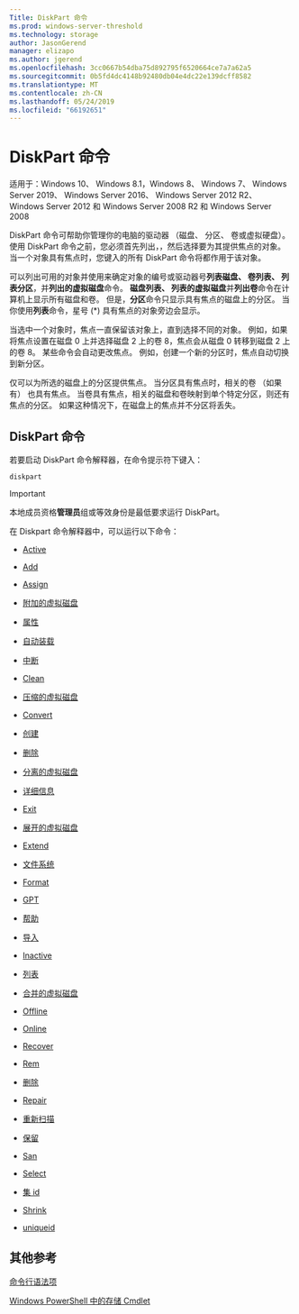 ```yaml
---
Title: DiskPart 命令
ms.prod: windows-server-threshold
ms.technology: storage
author: JasonGerend
manager: elizapo
ms.author: jgerend
ms.openlocfilehash: 3cc0667b54dba75d892795f6520664ce7a7a62a5
ms.sourcegitcommit: 0b5fd4dc4148b92480db04e4dc22e139dcff8582
ms.translationtype: MT
ms.contentlocale: zh-CN
ms.lasthandoff: 05/24/2019
ms.locfileid: "66192651"
---
```

# <a name="diskpart-commands"></a>DiskPart 命令

适用于：Windows 10、 Windows 8.1，Windows 8、 Windows 7、 Windows Server 2019、 Windows Server 2016、 Windows Server 2012 R2、 Windows Server 2012 和 Windows Server 2008 R2 和 Windows Server 2008

DiskPart 命令可帮助你管理你的电脑的驱动器 （磁盘、 分区、 卷或虚拟硬盘）。 使用 DiskPart 命令之前，您必须首先列出，，然后选择要为其提供焦点的对象。 当一个对象具有焦点时，您键入的所有 DiskPart 命令将都作用于该对象。

可以列出可用的对象并使用来确定对象的编号或驱动器号**列表磁盘、 卷列表、 列表分区**，并**列出的虚拟磁盘**命令。 **磁盘列表、 列表的虚拟磁盘**并**列出卷**命令在计算机上显示所有磁盘和卷。 但是，**分区**命令只显示具有焦点的磁盘上的分区。 当你使用**列表**命令，星号 (\*) 具有焦点的对象旁边会显示。

当选中一个对象时，焦点一直保留该对象上，直到选择不同的对象。 例如，如果将焦点设置在磁盘 0 上并选择磁盘 2 上的卷 8，焦点会从磁盘 0 转移到磁盘 2 上的卷 8。 某些命令会自动更改焦点。 例如，创建一个新的分区时，焦点自动切换到新分区。

仅可以为所选的磁盘上的分区提供焦点。 当分区具有焦点时，相关的卷 （如果有） 也具有焦点。 当卷具有焦点，相关的磁盘和卷映射到单个特定分区，则还有焦点的分区。 如果这种情况下，在磁盘上的焦点并不分区将丢失。

## <a name="diskpart-commands"></a>DiskPart 命令

若要启动 DiskPart 命令解释器，在命令提示符下键入：

`diskpart`

> [!IMPORTANT]
> 本地成员资格**管理员**组或等效身份是最低要求运行 DiskPart。 

在 Diskpart 命令解释器中，可以运行以下命令：

  - [Active](active.md)  
      
  - [Add](add.md)  
      
  - [Assign](assign.md)  
      
  - [附加的虚拟磁盘](attach-vdisk.md)  
      
  - [属性](attributes.md)  
      
  - [自动装载](automount.md)  
      
  - [中断](break.md)  
      
  - [Clean](clean.md)  
      
  - [压缩的虚拟磁盘](compact-vdisk.md)  
      
  - [Convert](convert.md)  
      
  - [创建](create.md)  
      
  - [删除](delete.md)  
      
  - [分离的虚拟磁盘](detach-vdisk.md)  
      
  - [详细信息](detail.md)  
      
  - [Exit](exit.md)  
      
  - [展开的虚拟磁盘](expand-vdisk.md)  
      
  - [Extend](extend.md)  
      
  - [文件系统](filesystems.md)  
      
  - [Format](format.md)  
      
  - [GPT](gpt.md)  
      
  - [帮助](help.md)  
      
  - [导入](import.md)  
      
  - [Inactive](inactive.md)  
      
  - [列表](list.md)  
      
  - [合并的虚拟磁盘](merge-vdisk.md)  
      
  - [Offline](offline.md)  
      
  - [Online](online.md)  
      
  - [Recover](recover.md)  
      
  - [Rem](rem.md)  
      
  - [删除](remove.md)  
      
  - [Repair](repair.md)  
      
  - [重新扫描](rescan.md)  
      
  - [保留](retain.md)  
      
  - [San](san.md)  
      
  - [Select](select.md)  
      
  - [集 id](set-id.md)  
      
  - [Shrink](shrink.md)  
      
  - [uniqueid](uniqueid.md)  
      

## <a name="additional-references"></a>其他参考

[命令行语法项](command-line-syntax-key.md)

[Windows PowerShell 中的存储 Cmdlet](https://docs.microsoft.com/en-us/powershell/module/storage/)
